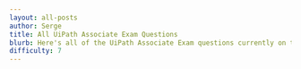 ```yaml
---
layout: all-posts
author: Serge
title: All UiPath Associate Exam Questions
blurb: Here's all of the UiPath Associate Exam questions currently on the site
difficulty: 7
---
```



